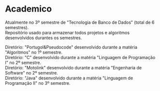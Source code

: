# Academico  
  
Atualmente no 3º semestre de "Tecnologia de Banco de Dados" (total de 6 semestres).  
Repositório usado para armazenar todos projetos e algoritmos desenvolvidos durantes os semestres.  
  
Diretório: "Portugol&Pseudocode" desenvolvido durante a matéria "Algoritmos" no 1º semestre.  
Diretório: "C" desenvolvido durante a matéria "Linguagem de Programação I" no 2º semestre.  
Diretório: "Motolink" desenvolvido durante a matéria "Engenharia de Software" no 2º semestre.  
Diretório: "Java" desenvolvido durante a matéria "Linguagem de Programação II" no 3º semestre.  
